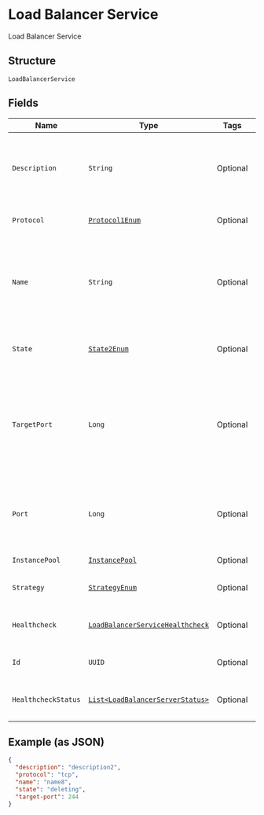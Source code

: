 
# Load Balancer Service

Load Balancer Service

## Structure

`LoadBalancerService`

## Fields

| Name | Type | Tags | Description | Getter | Setter |
|  --- | --- | --- | --- | --- | --- |
| `Description` | `String` | Optional | Load Balancer Service description<br>**Constraints**: *Maximum Length*: `255` | String getDescription() | setDescription(String description) |
| `Protocol` | [`Protocol1Enum`](../../doc/models/protocol-1-enum.md) | Optional | Network traffic protocol | Protocol1Enum getProtocol() | setProtocol(Protocol1Enum protocol) |
| `Name` | `String` | Optional | Load Balancer Service name<br>**Constraints**: *Minimum Length*: `1`, *Maximum Length*: `255` | String getName() | setName(String name) |
| `State` | [`State2Enum`](../../doc/models/state-2-enum.md) | Optional | Load Balancer Service state | State2Enum getState() | setState(State2Enum state) |
| `TargetPort` | `Long` | Optional | Port on which the network traffic will be forwarded to on the receiving instance<br>**Constraints**: `> 0` | Long getTargetPort() | setTargetPort(Long targetPort) |
| `Port` | `Long` | Optional | Port exposed on the Load Balancer's public IP<br>**Constraints**: `> 0` | Long getPort() | setPort(Long port) |
| `InstancePool` | [`InstancePool`](../../doc/models/instance-pool.md) | Optional | Instance Pool | InstancePool getInstancePool() | setInstancePool(InstancePool instancePool) |
| `Strategy` | [`StrategyEnum`](../../doc/models/strategy-enum.md) | Optional | Load balancing strategy | StrategyEnum getStrategy() | setStrategy(StrategyEnum strategy) |
| `Healthcheck` | [`LoadBalancerServiceHealthcheck`](../../doc/models/load-balancer-service-healthcheck.md) | Optional | Load Balancer Service healthcheck | LoadBalancerServiceHealthcheck getHealthcheck() | setHealthcheck(LoadBalancerServiceHealthcheck healthcheck) |
| `Id` | `UUID` | Optional | Load Balancer Service ID | UUID getId() | setId(UUID id) |
| `HealthcheckStatus` | [`List<LoadBalancerServerStatus>`](../../doc/models/load-balancer-server-status.md) | Optional | Healthcheck status per backend server | List<LoadBalancerServerStatus> getHealthcheckStatus() | setHealthcheckStatus(List<LoadBalancerServerStatus> healthcheckStatus) |

## Example (as JSON)

```json
{
  "description": "description2",
  "protocol": "tcp",
  "name": "name8",
  "state": "deleting",
  "target-port": 244
}
```

